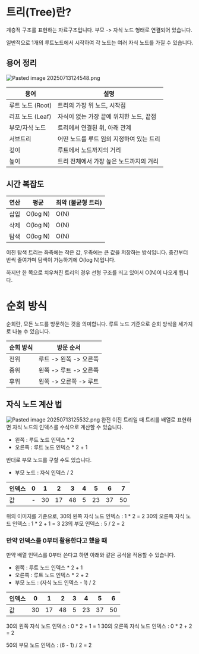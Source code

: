 # 트리(Tree)란?
계층적 구조를 표현하는 자료구조입니다.
부모 -> 자식 노드 형태로 연결되어 있습니다.

일반적으로 1개의 루트노드에서 시작하여
각 노드는 여러 자식 노드를 가질 수 있습니다.

## 용어 정리
![Pasted image 20250713124548.png](Pasted%20image%2020250713124548.png)

| 용어           | 설명                      |
| ------------ | ----------------------- |
| 루트 노드 (Root) | 트리의 가장 위 노드, 시작점        |
| 리프 노드 (Leaf) | 자식이 없는 가장 끝에 위치한 노드, 끝점 |
| 부모/자식 노드     | 트리에서 연결된 위, 아래 관계       |
| 서브트리         | 어떤 노드를 루트 임의 지정하여 있는 트리 |
| 깊이           | 루트에서 노드까지의 거리           |
| 높이           | 트리 전체에서 가장 높은 노드까지의 거리  |

## 시간 복잡도
| 연산  | 평균       | 최악 (불균형 트리) |
| --- | -------- | ----------- |
| 삽입  | O(log N) | O(N)        |
| 삭제  | O(log N) | O(N)        |
| 탐색  | O(log N) | O(N)        |
이진 탐색 트리는 좌측에는 작은 값, 우측에는 큰 값을 저장하는 방식입니다.
중간부터 반씩 줄여가며 탐색이 가능하기에 O(log N)입니다.

하지만 한 쪽으로 치우쳐진 트리의 경우 선형 구조를 띄고 있어서 O(N)이 나오게 됩니다.

# 순회 방식
순회란, 모든 노드를 방문하는 것을 의미합니다.
루트 노드 기준으로 순회 방식을 세가지로 나눌 수 있습니다.

| 순회 방식 | 방문 순서           |
| ----- | --------------- |
| 전위    | 루트 -> 왼쪽 -> 오른쪽 |
| 중위    | 왼쪽 -> 루트 -> 오른쪽 |
| 후위    | 왼쪽 -> 오른쪽 -> 루트 |

## 자식 노드 계산 법
![Pasted image 20250713125532.png](Pasted%20image%2020250713125532.png)
완전 이진 트리일 때
트리를 배열로 표현하면 자식 노드의 인덱스를 수식으로 계산할 수 있습니다.

- 왼쪽 : 루트 노드 인덱스 * 2
- 오른쪽 : 루트 노드 인덱스 * 2 + 1

반대로 부모 노드를 구할 수도 있습니다.
- 부모 노드 : 자식 인덱스 / 2

| 인덱스 | 0   | 1   | 2   | 3   | 4   | 5   | 6   | 7   |
| --- | --- | --- | --- | --- | --- | --- | --- | --- |
| 값   | -   | 30  | 17  | 48  | 5   | 23  | 37  | 50  |

위의 이미지를 기준으로,
30의 왼쪽 자식 노드 인덱스 : 1 * 2 = 2
30의 오른쪽 자식 노드 인덱스 : 1 * 2 + 1 = 3
23의 부모 인덱스 : 5 / 2 = 2

### 만약 인덱스를 0부터 활용한다고 했을 때
만약 배열 인덱스를 0부터 쓴다고 하면 아래와 같은 공식을 적용할 수 있습니다.
- 왼쪽 : 루트 노드 인덱스 * 2 + 1
- 오른쪽 : 루트 노드 인덱스 * 2 + 2
- 부모 노드 : (자식 노드 인덱스 - 1) / 2

| 인덱스 | 0   | 1   | 2   | 3   | 4   | 5   | 6   |
| --- | --- | --- | --- | --- | --- | --- | --- |
| 값   | 30  | 17  | 48  | 5   | 23  | 37  | 50  |
30의 왼쪽 자식 노드 인덱스 : 0 * 2 + 1 = 1
30의 오른쪽 자식 노드 인덱스 : 0 * 2 + 2 = 2

50의 부모 노드 인덱스 : (6 - 1) / 2 = 2
